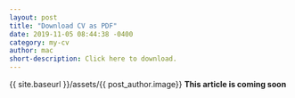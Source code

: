 ```yaml
---
layout: post
title: "Download CV as PDF"
date: 2019-11-05 08:44:38 -0400
category: my-cv
author: mac
short-description: Click here to download.
---
```

{{ site.baseurl }}/assets/{{ post_author.image}}
**This article is coming soon**
